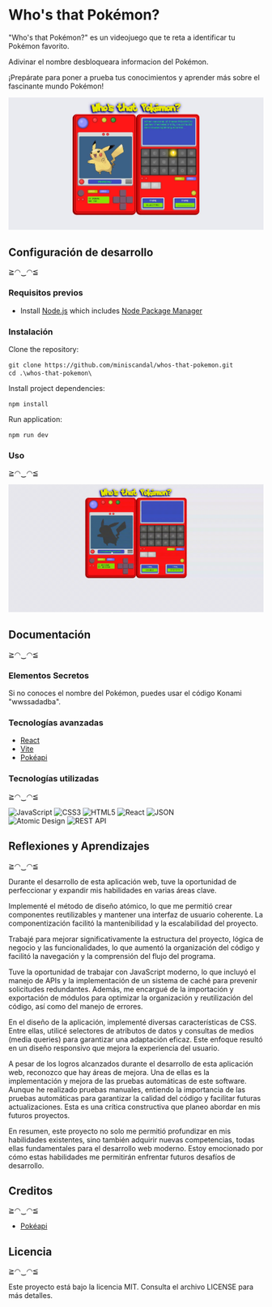 # Who's that Pokémon?

"Who's that Pokémon?" es un videojuego que te reta a identificar tu Pokémon favorito.

Adivinar el nombre desbloqueara informacion del Pokémon.

¡Prepárate para poner a prueba tus conocimientos y aprender más sobre el fascinante mundo Pokémon!

<img src="./docs/pictures/web-capture.jpeg" width="540">





## Configuración de desarrollo
 ≧◠‿◠≦

### Requisitos previos

* Install [Node.js](https://nodejs.org/es) which includes [Node Package Manager](https://docs.npmjs.com)

### Instalación

Clone the repository:

```
git clone https://github.com/miniscandal/whos-that-pokemon.git
cd .\whos-that-pokemon\
```

Install project dependencies:

```
npm install
```

Run application:

```
npm run dev
```

### Uso

≧◠‿◠≦

<img src="./docs/pictures/rec-screen.gif" width="540">





## Documentación 
 ≧◠‿◠≦

### Elementos Secretos

Si no conoces el nombre del Pokémon, puedes usar el código Konami "wwssadadba".

### Tecnologías avanzadas

* [React](https://react.dev/)
* [Vite](https://vitejs.dev/)
* [Pokéapi](https://pokeapi.co/docs/v2)


### Tecnologías utilizadas
 ≧◠‿◠≦

![JavaScript](https://img.shields.io/badge/JavaScript-%23323330.svg?style=for-the-badge&logo=javascript&logoColor=%23F7DF1E)
![CSS3](https://img.shields.io/badge/CSS3-%231572B6.svg?style=for-the-badge&logo=css3&logoColor=white)
![HTML5](https://img.shields.io/badge/HTML5-%23E34F26.svg?style=for-the-badge&logo=html5&logoColor=white)
![React](https://img.shields.io/badge/React-%2361DAFB.svg?style=for-the-badge&logo=react&logoColor=black)
![JSON](https://img.shields.io/badge/JSON-%2348494a.svg?style=for-the-badge)  
![Atomic Design](https://img.shields.io/badge/Atomic%20Design-red.svg?style=for-the-badge&logo=atomic-design&logoColor=white)
![REST API](https://img.shields.io/badge/REST%20API-EC9704.svg?style=for-the-badge&logo=api&logoColor=white)











## Reflexiones y Aprendizajes

≧◠‿◠≦

Durante el desarrollo de esta aplicación web, tuve la oportunidad de perfeccionar y expandir
mis habilidades en varias áreas clave.

Implementé el método de diseño atómico, lo que me permitió crear componentes
reutilizables y mantener una interfaz de usuario coherente.
La componentización facilitó la mantenibilidad y la escalabilidad del proyecto.

Trabajé para mejorar significativamente la estructura del proyecto, lógica de
negocio y las funcionalidades, lo que aumentó la organización del código y facilitó la
navegación y la comprensión del flujo del programa.

Tuve la oportunidad de trabajar con JavaScript moderno, lo que incluyó el manejo de APIs y la
implementación de un sistema de caché para prevenir solicitudes redundantes.
Además, me encargué de la importación y exportación de módulos para optimizar la
organización y reutilización del código, así como del manejo de errores.

En el diseño de la aplicación, implementé diversas características de CSS.
Entre ellas, utilicé selectores de atributos de datos y consultas de medios (media queries) para
garantizar una adaptación eficaz.
Este enfoque resultó en un diseño responsivo que mejora la experiencia del
usuario.

A pesar de los logros alcanzados durante el desarrollo de esta aplicación web, reconozco
que hay áreas de mejora. Una de ellas es la implementación y mejora de las pruebas
automáticas de este software. Aunque he realizado pruebas manuales, entiendo la importancia
de las pruebas automáticas para garantizar la calidad del código y facilitar futuras actualizaciones.
Esta es una crítica constructiva que planeo abordar en mis futuros proyectos.

En resumen, este proyecto no solo me permitió profundizar en mis habilidades existentes, sino
también adquirir nuevas competencias, todas ellas fundamentales para el desarrollo web moderno.
Estoy emocionado por cómo estas habilidades me permitirán enfrentar futuros desafíos de desarrollo.


## Creditos
≧◠‿◠≦

* [Pokéapi](https://pokeapi.co/docs/v2)


## Licencia

≧◠‿◠≦

Este proyecto está bajo la licencia MIT. Consulta el archivo LICENSE para más detalles.
